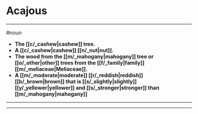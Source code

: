 # Acajous
---
#noun
- **The [[c/_cashew|cashew]] tree.**
- **A [[c/_cashew|cashew]] [[n/_nut|nut]].**
- **The wood from the [[m/_mahogany|mahogany]] tree or [[o/_other|other]] trees from the [[f/_family|family]] [[m/_meliaceae|Meliaceae]].**
- **A [[m/_moderate|moderate]] [[r/_reddish|reddish]] [[b/_brown|brown]] that is [[s/_slightly|slightly]] [[y/_yellower|yellower]] and [[s/_stronger|stronger]] than [[m/_mahogany|mahogany]]**
---
---
